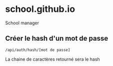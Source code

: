 # school.github.io

School manager

## Créer le hash d'un mot de passe

`/api/auth/hash/[mot de passe]`

La chaine de caractères retourné sera le hash
